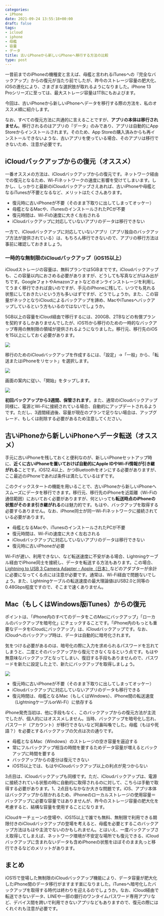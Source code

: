 ```yaml
---
categories:
- iPhone
date: 2021-09-24 13:55:18+00:00
draft: false
tags:
- icloud
- iphone
- 母艦
- 容量
- データ
title: 古いiPhoneから新しいiPhoneへ移行する方法の比較
type: post
---
```


一昔前までのiPhoneの機種変と言えば、母艦と言われるiTunesへの『完全なバックアップ』からの復元が当たり前でしたが、昨今のストレージ容量の肥大化、iOSの進化により、さまざまな選択肢が取れるようになりました。iPhone 13 Proシリーズに至っては、最大ストレージ容量は1TBにもおよびます。

今回は、古いiPhoneから新しいiPhoneへデータを移行する際の方法を、私のオススメ順に紹介します。

なお、すべての復元方法に共通的に言えることですが、**アプリの本体は移行されません**。移行されるのはアプリの『データ』のみであり、アプリは自動的にApp Storeからインストールされます。そのため、App Storeの購入済みからも再インストールできないような、古いアプリを使っている場合、そのアプリは移行できないため、注意が必要です。

## iCloudバックアップからの復元（オススメ）

一番オススメの方法は、iCloudバックアップからの復元です。ネットワーク経由での復元となるため、Wi-Fiネットワークの速度に影響を受けてしまいます。しかし、しっかりと最新のiCloudバックアップさえあれば、古いiPhoneや母艦となるiTunesが不要となるなど、メリットはたくさんあります。

* 復元時に古いiPhoneが不要（そのまま下取りに出してしまってオッケー）
* 母艦となるMacや、iTunesのインストールされたPCが不要
* 復元時間は、Wi-Fiの速度に大きく左右される
* iCloudバックアップに対応していないアプリのデータは移行できない

一方で、iCloudバックアップに対応していないアプリ（アプリ独自のバックアップ方法が提供されている）は、もちろん移行できないので、アプリの移行方法は事前に確認しておきましょう。

### 一時的な無制限のiCloudバックアップ（iOS15以上）

iCloudストレージの容量は、無料プランでは5GBまでです。iCloudバックアップも、この容量以内におさめる必要がありますが、どうしても写真などがはみ出がちです。GoogleフォトやAmazonフォトなどのオンラインストレージを利用してうまく移行できれば良いのですが、手元のiPhoneに残して、いつでも見れる状態にしておきたいという方も多いはずですが、どうでしょうか。また、この容量がネックとなりiCloudによるバックアップを諦め、MacやiTunesへバックアップしているという方もいるのではないでしょうか。

5GB以上の容量をiCloud経由で移行するには、200GB、2TBなどの有償プランを契約するしかありませんでしたが、iOS15から移行のための一時的なバックアップ専用の無制限の領域が提供されるようになりました。移行元、移行先のiOSを15以上にしておく必要があります。

![](134649090-3bdee927-01f8-44e9-a550-2c76d66b75b2.jpeg)

移行のためのiCloudバックアップを作成するには、「設定」→「一般」から、「転送またはiPhoneをリセット」を選択します。

![](134649131-ad43e8b2-20fe-4acd-b29c-fc3b9724a044.jpeg)

画面の案内に従い、「開始」をタップします。

![](134649148-fcc99fcc-0fe0-4ee4-9cc4-2d99185a6c18.jpeg)

**初回バックアップから3週間、保管されます**。また、通常のiCloudバックアップ同様に、電源とWi-Fiに接続されている場合、自動的にアップデートされるようです。ただし、3週間経過後、容量が現在のプランで足りない場合は、アップグレード、もしくは削除する必要があるため注意してください。

## 古いiPhoneから新しいiPhoneへデータ転送（オススメ）

手元に古いiPhoneを残しておくと便利なのが、新しいiPhoneセットアップ時に、**近くに古いiPhoneを置いておけば自動的にApple IDやWi-Fi情報が引き継がれる**ことです。iOS12.4以上、かつBluetoothをオンにする必要がありますが、ここ最近のiPhoneであれば条件は満たしているはずです。

このクイックスタートの機能を用いることで、古いiPhoneから新しいiPhoneへスムーズにデータを移行できます。移行元、移行先のiPhoneを近距離（Wi-Fiの通信範囲）においておく必要がありますが、何といっても**転送時点のiPhoneの状態がそのまま引き継がれる**のは魅力的です。もはや、バックアップを取得する必要すらありません。なお、iPhone同士が同一Wi-Fiネットワークに接続されている必要があります。

* 母艦となるMacや、iTunesのインストールされたPCが不要
* 復元時間は、Wi-Fiの速度に大きく左右される
* iCloudバックアップに対応していないアプリのデータは移行できない
* 復元時に古いiPhoneが必要

Wi-Fiが遅い、利用できない、など転送速度に不安がある場合、Lightningケーブル経由でiPhone同士を接続し、データを転送する方法もあります。この場合、[Lightning to USB 3 Camera Adapter - Apple（日本）](https://www.apple.com/jp/shop/product/MK0W2AM/A/lightning-usb-3%E3%82%AB%E3%83%A1%E3%83%A9%E3%82%A2%E3%83%80%E3%83%97%E3%82%BF)などのアダプターが余計に必要になってくる点には注意が必要です。通常は、Wi-Fi経由で問題ないでしょう。また、Lightningケーブルの転送速度の最大理論値はUSB2.0と同等の0.48Gbps程度ですので、そこまで速くありません。

## Mac（もしくはWindows版iTunes）からの復元

ポイントは、「iPhone内のすべてのデータをこのMacにバックアップ」「ローカルのバックアップを暗号化」にチェックすることです。「iPhone内のもっとも重要なデータをiCloudにバックアップ」は、iCloudバックアップです。なお、iCloudへのバックアップ時は、データは自動的に暗号化されます。

気をつける必要があるのは、暗号化の際に入力を求められるパスワードを忘れてしまうと、二度とそのバックアップから復元できなくなるという点です。もはや無意味なバックアップとなってしまい、復旧する手段もありませんので、パスワードを新たに設定した上で、新たにバックアップを取得しましょう。

![](134681011-23e3d566-b8fb-45da-914b-d029240fa6db.jpg)

* 復元時に古いiPhoneが不要（そのまま下取りに出してしまってオッケー）
* iCloudバックアップに対応していないアプリのデータも移行できる
* 復元時間は、母艦となるMac（もしくはWindows）、iPhone間の転送速度（LightningケーブルorWi-Fi）に依存する

iPhone発売当初は、他に手段もなく、このバックアップからの復元方法が主流でしたが、個人的にはオススメしません。当時、バックアップを暗号化し忘れ、パスワード（アカウント）が移行できないなど阿鼻叫喚でした。母艦（もはや死語？）を必要とするバックアップの欠点は次の通りです。

* 母艦となるMac（Windows）のストレージの空き容量を逼迫する
* 常にフルバックアップ相当の時間を要するためデータ容量が増えるとバックアップに時間を要する
* バックアップからの差分は復元できない
* iOS15以上では、もはやiCloudバックアップ以上の利点が見つからない

3点目は、iCloudバックアップも同様です。ただ、iCloudバックアップは、電源に接続されている状態の時に自動的に取得されるのに対して、こちらは手動で取得する必要があります。1、2点目もなかなか大きな問題です。iOS、アプリ本体はバックアップから除かれるため、iPhoneのローカルストレージの使用容量＝バックアップに必要な容量ではありませんが、昨今のストレージ容量の肥大化を考慮すると、結構な容量を使用することになります。

iCloudキーチェーンの登場や、iOS15以上で誰でも無料、無制限で利用できる期限付きのiCloudバックアップの登場を考えると、母艦を必要とするこのバックアップ方法はもはや主流でないのかもしれません。とはいえ、一度バックアップさえ取得してしまえば、ネットワーク環境が不安定な場所でも復元できる、iCloudバックアップに含まれないデータも含めiPhoneの状態をほぼそのまま丸っと移行できるなどのメリットがあります。

## まとめ

iOS15で登場した無制限のiCloudバックアップ機能により、データ容量が肥大化したiPhone間のデータ移行がますます楽になりました。iTunesへ暗号化したバックアップを取得する時代は終わりを迎えるのでしょうか。なお、iCloud経由で転送できないデータ、LINEや一部の銀行のワンタイムパスワード専用アプリなど、デバイス間を跨いで利用できないアプリなどもありますので、復元の際にはくれぐれも注意が必要です。
